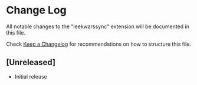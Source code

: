 # Change Log

All notable changes to the "leekwarssync" extension will be documented in this file.

Check [Keep a Changelog](http://keepachangelog.com/) for recommendations on how to structure this file.

## [Unreleased]

- Initial release